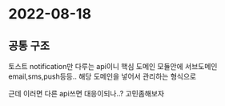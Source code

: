 # 2022-08-18

## 공통 구조

토스트 notification만 다루는 api이니 핵심 도메인 모듈안에
서브도메인 email,sms,push등등.. 해당 도메인을 넣어서 관리하는 형식으로

근데 이러면 다른 api쓰면 대응이되나..? 고민좀해보자
